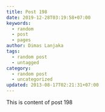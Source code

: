 ```yaml
---
title: Post 198
date: 2019-12-28T03:19:58+07:00
keywords:
  - random
  - post
  - pages
author: Dimas Lanjaka
tags:
  - random post
  - untagged
category:
  - random post
  - uncategorized
updated: 2013-08-17T02:21:31+07:00
---
```

This is content of post 198